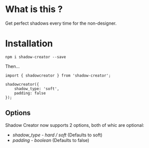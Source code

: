 # What is this ?

Get perfect shadows every time for the non-designer.

# Installation

`npm i shadow-creator --save`

Then...

```
import { shadowcreator } from 'shadow-creator';

shadowcreator({
    shadow_type: 'soft',
    padding: false
});
```

## Options

Shadow Creator now supports 2 options, both of whic are optional:
* *shadow_type* - _hard / soft_ (Defaults to soft)
* *padding* - _boolean_ (Defaults to false)